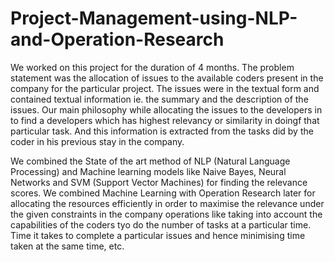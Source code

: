 # Project-Management-using-NLP-and-Operation-Research

We worked on this project for the duration of 4 months. The problem statement was the allocation of issues to the available coders present in the company for the particular project.
The issues were in the textual form and contained textual information ie. the summary and the description of the issues. Our main philosophy while allocating the issues to the developers in to find a developers which has highest relevancy or similarity in doingf that particular task. And this information is extracted from the tasks did by the coder in his previous stay in the company.

We combined the State of the art method of NLP (Natural Language Processing) and Machine learning models like Naive Bayes, Neural Networks and SVM (Support Vector Machines) for finding the relevance scores.
We combined Machine Learning with Operation Research later for allocating the resources efficiently in order to maximise the relevance under the given constraints in the company operations like taking into account the capabilities of the coders tyo do the number of tasks at a particular time.
Time it takes to complete a particular issues and hence minimising time taken at the same time, etc.
